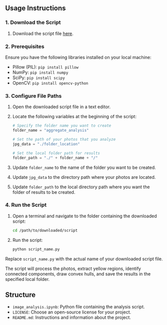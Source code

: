 ## Usage Instructions

### 1. Download the Script

1. Download the script file [here](link-to-your-script-file).

### 2. Prerequisites

Ensure you have the following libraries installed on your local machine:

- Pillow (PIL): `pip install pillow`
- NumPy: `pip install numpy`
- SciPy: `pip install scipy`
- OpenCV: `pip install opencv-python`

### 3. Configure File Paths

1. Open the downloaded script file in a text editor.

2. Locate the following variables at the beginning of the script:

    ```python
    # Specify the folder name you want to create
    folder_name = "aggregate_analysis"

    # Set the path of your photos that you analyze
    jpg_data = "./folder_location"

    # Set the local folder path for results
    folder_path = "./" + folder_name + "/"
    ```

3. Update `folder_name` to the name of the folder you want to be created.
4. Update `jpg_data` to the directory path where your photos are located.
5. Update `folder_path` to the local directory path where you want the folder of results to be created.

### 4. Run the Script

1. Open a terminal and navigate to the folder containing the downloaded script:

    ```bash
    cd /path/to/downloaded/script
    ```

2. Run the script:

    ```bash
    python script_name.py
    ```

Replace `script_name.py` with the actual name of your downloaded script file.

The script will process the photos, extract yellow regions, identify connected components, draw convex hulls, and save the results in the specified local folder.

## Structure

- `image_analysis.ipynb`: Python file containing the analysis script.
- `LICENSE`: Choose an open-source license for your project.
- `README.md`: Instructions and information about the project.

